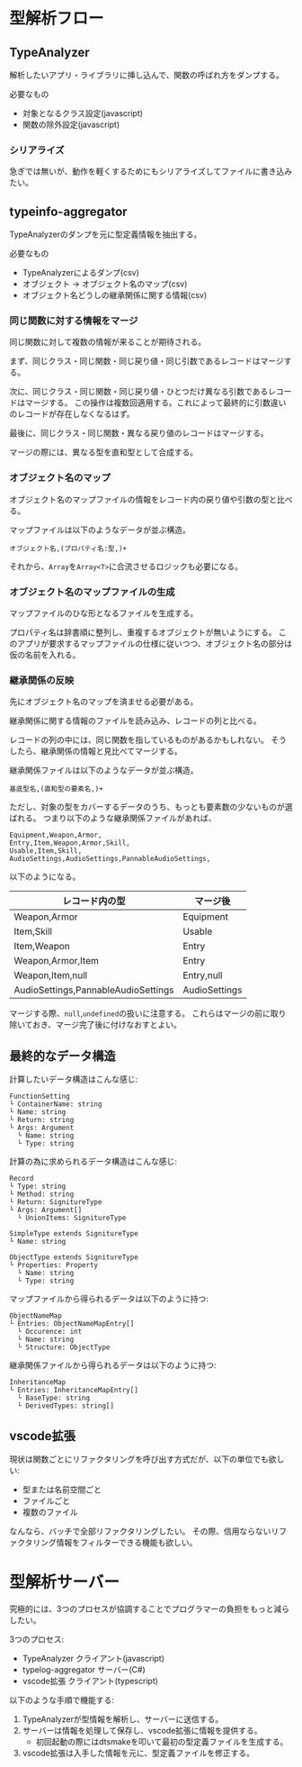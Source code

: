 # 型解析フロー

## TypeAnalyzer

解析したいアプリ・ライブラリに挿し込んで、関数の呼ばれ方をダンプする。

必要なもの
- 対象となるクラス設定(javascript)
- 関数の除外設定(javascript)

### シリアライズ

急ぎでは無いが、動作を軽くするためにもシリアライズしてファイルに書き込みたい。

## typeinfo-aggregator

TypeAnalyzerのダンプを元に型定義情報を抽出する。

必要なもの
- TypeAnalyzerによるダンプ(csv)
- オブジェクト -> オブジェクト名のマップ(csv)
- オブジェクト名どうしの継承関係に関する情報(csv)

### 同じ関数に対する情報をマージ

同じ関数に対して複数の情報が来ることが期待される。

まず、同じクラス・同じ関数・同じ戻り値・同じ引数であるレコードはマージする。

次に、同じクラス・同じ関数・同じ戻り値・ひとつだけ異なる引数であるレコードはマージする。
この操作は複数回適用する。これによって最終的に引数違いのレコードが存在しなくなるはず。

最後に、同じクラス・同じ関数・異なる戻り値のレコードはマージする。

マージの際には、異なる型を直和型として合成する。

### オブジェクト名のマップ

オブジェクト名のマップファイルの情報をレコード内の戻り値や引数の型と比べる。

マップファイルは以下のようなデータが並ぶ構造。

```csv
オブジェクト名,(プロパティ名:型,)+
```

それから、`Array`を`Array<T>`に合流させるロジックも必要になる。

### オブジェクト名のマップファイルの生成

マップファイルのひな形となるファイルを生成する。

プロパティ名は辞書順に整列し、重複するオブジェクトが無いようにする。
このアプリが要求するマップファイルの仕様に従いつつ、オブジェクト名の部分は仮の名前を入れる。

### 継承関係の反映

先にオブジェクト名のマップを済ませる必要がある。

継承関係に関する情報のファイルを読み込み、レコードの列と比べる。

レコードの列の中には、同じ関数を指しているものがあるかもしれない。
そうしたら、継承関係の情報と見比べてマージする。

継承関係ファイルは以下のようなデータが並ぶ構造。

```csv
基底型名,(直和型の要素名,)+
```

ただし、対象の型をカバーするデータのうち、もっとも要素数の少ないものが選ばれる。
つまり以下のような継承関係ファイルがあれば、

```csv
Equipment,Weapon,Armor,
Entry,Item,Weapon,Armor,Skill,
Usable,Item,Skill,
AudioSettings,AudioSettings,PannableAudioSettings,
```

以下のようになる。

|レコード内の型|マージ後|
|-|-|
|Weapon,Armor|Equipment|
|Item,Skill|Usable|
|Item,Weapon|Entry|
|Weapon,Armor,Item|Entry|
|Weapon,Item,null|Entry,null|
|AudioSettings,PannableAudioSettings|AudioSettings|

マージする際、`null`,`undefined`の扱いに注意する。
これらはマージの前に取り除いておき、マージ完了後に付けなおすとよい。

## 最終的なデータ構造

計算したいデータ構造はこんな感じ:

```
FunctionSetting
└ ContainerName: string
└ Name: string
└ Return: string
└ Args: Argument
  └ Name: string
  └ Type: string
```

計算の為に求められるデータ構造はこんな感じ:

```
Record
└ Type: string
└ Method: string
└ Return: SignitureType
└ Args: Argument[]
  └ UnionItems: SignitureType

SimpleType extends SignitureType
└ Name: string

ObjectType extends SignitureType
└ Properties: Property
  └ Name: string
  └ Type: string
```

マップファイルから得られるデータは以下のように持つ:

```
ObjectNameMap
└ Entries: ObjectNameMapEntry[]
  └ Occurence: int
  └ Name: string
  └ Structure: ObjectType
```

継承関係ファイルから得られるデータは以下のように持つ:

```
InheritanceMap
└ Entries: InheritanceMapEntry[]
  └ BaseType: string
  └ DerivedTypes: string[]
```

## vscode拡張

現状は関数ごとにリファクタリングを呼び出す方式だが、以下の単位でも欲しい:

- 型または名前空間ごと
- ファイルごと
- 複数のファイル

なんなら、バッチで全部リファクタリングしたい。
その際、信用ならないリファクタリング情報をフィルターできる機能も欲しい。

# 型解析サーバー

究極的には、3つのプロセスが協調することでプログラマーの負担をもっと減らしたい。

3つのプロセス:
- TypeAnalyzer クライアント(javascript)
- typelog-aggregator サーバー(C#)
- vscode拡張 クライアント(typescript)

以下のような手順で機能する:

1. TypeAnalyzerが型情報を解析し、サーバーに送信する。
2. サーバーは情報を処理して保存し、vscode拡張に情報を提供する。
    - 初回起動の際にはdtsmakeを叩いて最初の型定義ファイルを生成する。
3. vscode拡張は入手した情報を元に、型定義ファイルを修正する。
